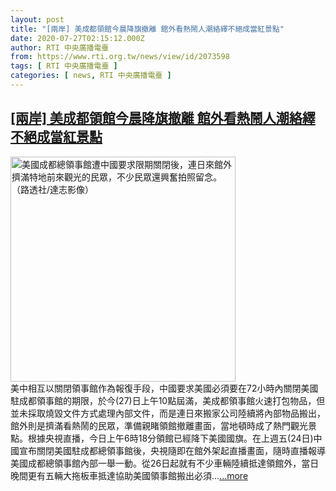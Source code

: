 ```yaml
---
layout: post
title: "[兩岸] 美成都領館今晨降旗撤離 館外看熱鬧人潮絡繹不絕成當紅景點"
date: 2020-07-27T02:15:12.000Z
author: RTI 中央廣播電臺
from: https://www.rti.org.tw/news/view/id/2073598
tags: [ RTI 中央廣播電臺 ]
categories: [ news, RTI 中央廣播電臺 ]
---
```

<!--1595816112000-->
[[兩岸] 美成都領館今晨降旗撤離 館外看熱鬧人潮絡繹不絕成當紅景點](https://www.rti.org.tw/news/view/id/2073598)
------

<div>
<img src="https://static.rti.org.tw/assets/thumbnails/2020/07/27/f993cdffaca37f89d8ccd577b0b57795.JPG" width="360" alt="美國成都總領事館遭中國要求限期關閉後，連日來館外擠滿特地前來觀光的民眾，不少民眾還興奮拍照留念。（路透社/達志影像）" title="美國成都總領事館遭中國要求限期關閉後，連日來館外擠滿特地前來觀光的民眾，不少民眾還興奮拍照留念。（路透社/達志影像）"><br>美中相互以關閉領事館作為報復手段，中國要求美國必須要在72小時內關閉美國駐成都領事館的期限，於今(27)日上午10點屆滿，美成都領事館火速打包物品，但並未採取燒毀文件方式處理內部文件，而是連日來搬家公司陸續將內部物品搬出，館外則是擠滿看熱鬧的民眾，準備親睹領館撤離畫面，當地頓時成了熱門觀光景點。根據央視直播，今日上午6時18分領館已經降下美國國旗。在上週五(24日)中國宣布關閉美國駐成都總領事館後，央視隨即在館外架起直播畫面，隨時直播報導美國成都總領事館內部一舉一動。從26日起就有不少車輛陸續抵達領館外，當日晚間更有五輛大拖板車抵達協助美國領事館搬出必須...<a target="_blank" href="https://www.rti.org.tw/news/view/id/2073598">...more</a>
</div>
